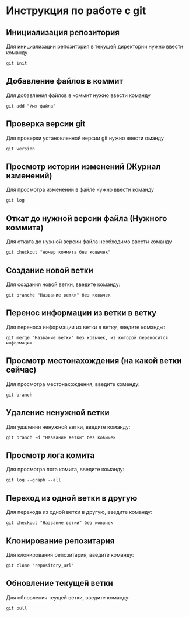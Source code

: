 # Инструкция по работе с git

## Инициализация репозитория

Для инициализации репозитория в текущей директории нужно ввести команду
```
git init
```

## Добавление файлов в коммит

Для добавления файлов в коммит нужно ввести команду
```
git add "Имя файла"
```

## Проверка версии git

Для проверки установленной версии git нужно ввести оманду
```
git version
```

## Просмотр истории изменений (Журнал изменений)

Для просмотра изменений в файле нужно ввести команду
```
git log
```

## Откат до нужной версии файла (Нужного коммита)

Для отката до нужной версии файла необходимо ввести команду
```
git checkout "номер коммита без ковычек"
```

## Создание новой ветки

Для создания новой ветки, введите команду:
```
git branche "Название ветки" без ковычек
```

## Перенос информации из ветки в ветку

Для переноса информации из ветки в ветку, введите команды:
```
git merge "Название ветки" без ковычек, из которой переносится информация
```
## Просмотр местонахождения (на какой ветки сейчас)

Для просмотра местонахождения, введите коменду:
```
git branch
```

## Удаление ненужной ветки

Для удаления ненужной ветки, введите команду:
```
git branch -d "Название ветки" без ковычек
```

## Просмотр лога комита

Для просмотра лога комита, введите команду:
```
git log --graph --all
```

## Переход из одной ветки в другую

Для перехода из одной ветки в другую, введите команду:
```
git checkout "Название ветки" без ковычек
```

## Клонирование репозитария

Для клонирования репозитария, введите команду:
```
git clone "repository_url"

```

## Обновление текущей ветки

Для обновления теущей ветки, введите команду:
```
git pull
```